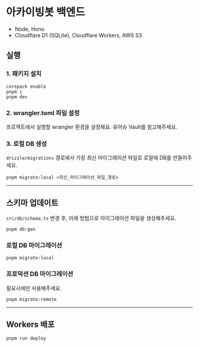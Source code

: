 # 아카이빙봇 백엔드

- Node, Hono
- Cloudflare D1 (SQLite), Cloudflare Workers, AWS S3

## 실행

### 1. 패키지 설치

```
corepack enable
pnpm i
pnpm dev
```

### 2. wrangler.toml 파일 설정

프로젝트에서 실행할 wrangler 환경을 설정해요.
유어슈 Vault를 참고해주세요.

### 3. 로컬 DB 생성

`drizzle/migrations` 경로에서 가장 최신 마이그레이션 파일로 로컬에 DB를 만들어주세요.

```
pnpm migrate:local <최신_마이그레이션_파일_경로>
```

---

## 스키마 업데이트

`src/db/schema.ts` 변경 후, 아래 방법으로 마이그레이션 파일을 생성해주세요.

```
pnpm db:gen
```

### 로컬 DB 마이그레이션

```
pnpm migrate:local
```

### 프로덕션 DB 마이그레이션

필요시에만 사용해주세요.

```
pnpm migrate:remote
```

---

## Workers 배포

```
pnpm run deploy
```
